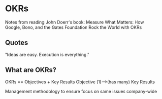 # OKRs
Notes from reading John Doerr's book: Measure What Matters: How Google, Bono, and the Gates Foundation Rock the World with OKRs

## Quotes
"Ideas are easy. Execution is everything."

## What are OKRs?
OKRs == Objectives + Key Results
Objective (1)-->(has many) Key Results

Management methodology to ensure focus on same issues company-wide

